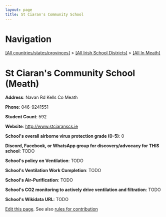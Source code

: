 ```yaml
---
layout: page
title: St Ciaran's Community School
---
```

# Navigation

[[All countries/states/provinces]](../../..) > [[All Irish School Districts]](../..) > [[All In Meath]](..)

# St Ciaran's Community School (Meath)

**Address**: Navan Rd Kells Co Meath

**Phone**: 046-9241551

**Student Count**: 592

**Website**: <http://www.stciaranscs.ie>

**School's overall airborne virus protection grade (0-5)**: 0

**Discord, Facebook, or WhatsApp group for discovery/advocacy for THIS school**: TODO

**School's policy on Ventilation**: TODO

**School's Ventilation Work Completion**: TODO

**School's Air-Purification**: TODO

**School's CO2 monitoring to actively drive ventilation and filtration**: TODO

**School's Wikidata URL**: TODO


[Edit this page](https://github.com/ventilate-schools/Ireland/edit/main/./Meath/St_Ciaran's_Community_School.md). See also [rules for contribution](../../../contribution-rules/)